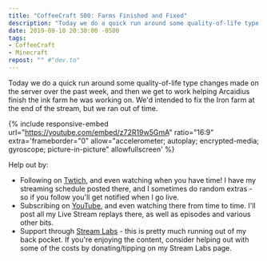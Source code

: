 ```yaml
---
title: "CoffeeCraft S00: Farms Finished and Fixed"
description: "Today we do a quick run around some quality-of-life type changes made on the server over the past week, and then we get to work helping Arcaidius finish the ink farm he was working on."
date: 2019-09-10 20:30:00 -0500
tags:
- CoffeeCraft
- Minecraft
repost: "" #"dev.to"
---
```


Today we do a quick run around some quality-of-life type changes made on the server over the past week, and then we get to work helping Arcaidius finish the ink farm he was working on. We'd intended to fix the Iron farm at the end of the stream, but we ran out of time.
<!--more-->

{% include responsive-embed url="https://youtube.com/embed/z72R19w5GmA" ratio="16:9" extra='frameborder="0" allow="accelerometer; autoplay; encrypted-media; gyroscope; picture-in-picture" allowfullscreen' %}

Help out by:
 * Following on [Twtich](https://twitch.tv/AnonJr_Live), and even watching when you have time! I have my streaming schedule posted there, and I sometimes do random extras - so if you follow you'll get notified when I go live.
 * Subscribing on [YouTube](http://www.youtube.com/channel/UCXafqhKHbkSUIrq0LAuu0tw), and even watching there from time to time. I'll post all my Live Stream replays there, as well as episodes and various other bits.
 * Support through [Stream Labs](https://streamlabs.com/anonjr_live) - this is pretty much running out of my back pocket. If you're enjoying the content, consider helping out with some of the costs by donating/tipping on my Stream Labs page.